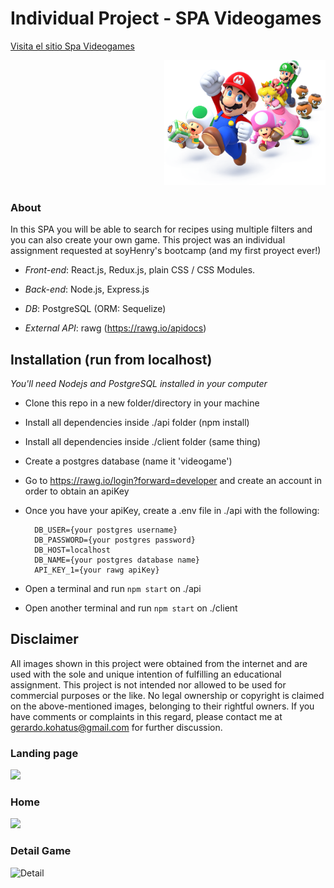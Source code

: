 

# Individual Project - SPA Videogames

<a href="https://spa-videogame.vercel.app" target="_blank"> Visita el sitio Spa Videogames</a>

<p align="right">
  <img height="200" src="./videogame.png" />
</p>

### About
In this SPA you will be able to search for recipes using multiple filters and you can also create your own game. This project was an individual assignment requested at soyHenry's bootcamp (and my first proyect ever!)

- *Front-end*: React.js, Redux.js, plain CSS / CSS Modules.

- *Back-end*: Node.js, Express.js

- *DB*: PostgreSQL (ORM: Sequelize)

- *External API*: rawg (https://rawg.io/apidocs)

## Installation (run from localhost)

*You'll need Nodejs and PostgreSQL installed in your computer*

- Clone this repo in a new folder/directory in your machine
- Install all dependencies inside ./api folder (npm install)
- Install all dependencies inside ./client folder (same thing)
- Create a postgres database (name it 'videogame')
- Go to https://rawg.io/login?forward=developer and create an account in order to obtain an apiKey
- Once you have your apiKey, create a .env file in ./api with the following:
    
        DB_USER={your postgres username}
        DB_PASSWORD={your postgres password}
        DB_HOST=localhost
        DB_NAME={your postgres database name}
        API_KEY_1={your rawg apiKey}

- Open a terminal and run ```npm start``` on ./api
- Open another terminal and run ```npm start``` on ./client

## Disclaimer
All images shown in this project were obtained from the internet and are used with the sole and unique intention of fulfilling an educational assignment. This project is not intended nor allowed to be used for commercial purposes or the like. No legal ownership or copyright is claimed on the above-mentioned images, belonging to their rightful owners. If you have comments or complaints in this regard, please contact me at gerardo.kohatus@gmail.com for further discussion.

### Landing page
<p align='left'>
    <img src='https://user-images.githubusercontent.com/82271110/137954140-04a16f03-3a78-496c-ba5a-f9bd228ec1e5.png' </img>
</p>

### Home
<p align='left'>
    <img src='https://user-images.githubusercontent.com/82271110/137954833-4cb530cc-0f07-4f41-a3b1-29f173d6687c.png' </img>
</p>

### Detail Game
![Detail](https://user-images.githubusercontent.com/82271110/137955991-c1a9a970-9fdd-49d2-abb8-37e403430c25.png)

